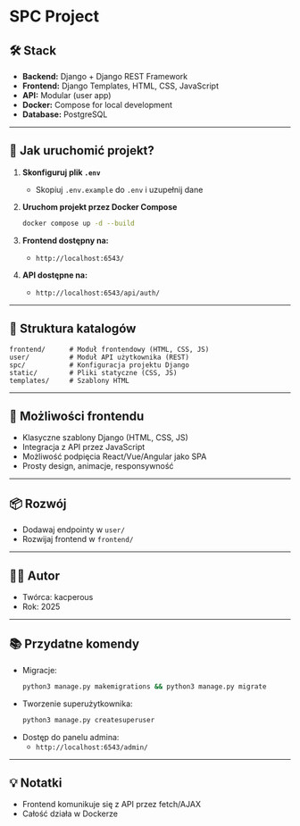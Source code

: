 # SPC Project

## 🛠️ Stack
- **Backend:** Django + Django REST Framework
- **Frontend:** Django Templates, HTML, CSS, JavaScript
- **API:** Modular (user app)
- **Docker:** Compose for local development
- **Database:** PostgreSQL

---

## 🚀 Jak uruchomić projekt?

1. **Skonfiguruj plik `.env`**
   - Skopiuj `.env.example` do `.env` i uzupełnij dane

2. **Uruchom projekt przez Docker Compose**
   ```bash
   docker compose up -d --build
   ```

3. **Frontend dostępny na:**
   - `http://localhost:6543/`

4. **API dostępne na:**
   - `http://localhost:6543/api/auth/`

---

## 📁 Struktura katalogów

```
frontend/      # Moduł frontendowy (HTML, CSS, JS)
user/          # Moduł API użytkownika (REST)
spc/           # Konfiguracja projektu Django
static/        # Pliki statyczne (CSS, JS)
templates/     # Szablony HTML
```

---

## 🎨 Możliwości frontendu
- Klasyczne szablony Django (HTML, CSS, JS)
- Integracja z API przez JavaScript
- Możliwość podpięcia React/Vue/Angular jako SPA
- Prosty design, animacje, responsywność

---

## 📦 Rozwój
- Dodawaj endpointy w `user/`
- Rozwijaj frontend w `frontend/`

---

## 🧑‍💻 Autor
- Twórca: kacperous
- Rok: 2025

---

## 📚 Przydatne komendy
- Migracje:
  ```bash
  python3 manage.py makemigrations && python3 manage.py migrate
  ```
- Tworzenie superużytkownika:
  ```bash
  python3 manage.py createsuperuser
  ```
- Dostęp do panelu admina:
  - `http://localhost:6543/admin/`

---

## 💡 Notatki
- Frontend komunikuje się z API przez fetch/AJAX
- Całość działa w Dockerze
